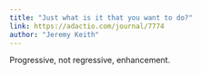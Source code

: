 ```yaml
---
title: "Just what is it that you want to do?"
link: https://adactio.com/journal/7774
author: "Jeremy Keith"
---
```


Progressive, not regressive, enhancement.